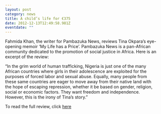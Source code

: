 ```yaml
---
layout: post
category: news
title: A child’s life for €375
date: 2012-12-13T12:49:58.981Z
eventdate: ""
---
```

Fahmida Khan, the writer for Pambazuka News, reviews Tina Okpara’s eye-opening memoir ‘My Life has a Price’. Pambazuka News is a pan-African community dedicated to the promotion of social justice in Africa. Here is an excerpt of the review:

“In the grim world of human trafficking, Nigeria is just one of the many African countries where girls in their adolescence are exploited for the purposes of forced labor and sexual abuse. Equally, many people from these same countries are eager to move away from their native land with the hope of escaping repression, whether it be based on gender, religion, social or economic factors. They want freedom and independence. However, this is the irony of Tina’s story.”

To read the full review, click [here](http://www.pambazuka.org/arts/child%E2%80%99s-life-%E2%82%AC375-my-life-has-price "pambazuka news")